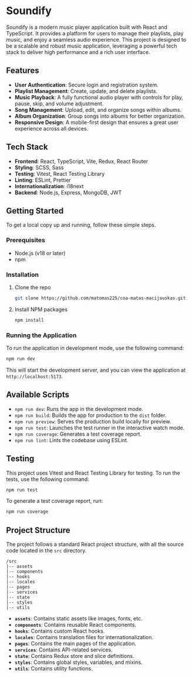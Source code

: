 # Soundify

Soundify is a modern music player application built with React and TypeScript. It provides a platform for users to manage their playlists, play music, and enjoy a seamless audio experience. This project is designed to be a scalable and robust music application, leveraging a powerful tech stack to deliver high performance and a rich user interface.

## Features

- **User Authentication**: Secure login and registration system.
- **Playlist Management**: Create, update, and delete playlists.
- **Music Playback**: A fully functional audio player with controls for play, pause, skip, and volume adjustment.
- **Song Management**: Upload, edit, and organize songs within albums.
- **Album Organization**: Group songs into albums for better organization.
- **Responsive Design**: A mobile-first design that ensures a great user experience across all devices.

## Tech Stack

- **Frontend**: React, TypeScript, Vite, Redux, React Router
- **Styling**: SCSS, Sass
- **Testing**: Vitest, React Testing Library
- **Linting**: ESLint, Prettier
- **Internationalization**: i18next
- **Backend**: Node.js, Express, MongoDB, JWT

## Getting Started

To get a local copy up and running, follow these simple steps.

### Prerequisites

- Node.js (v18 or later)
- npm

### Installation

1. Clone the repo

   ```sh
   git clone https://github.com/matomas225/coa-matas-macijauskas.git
   ```

2. Install NPM packages

   ```sh
   npm install
   ```

### Running the Application

To run the application in development mode, use the following command:

```sh
npm run dev
```

This will start the development server, and you can view the application at `http://localhost:5173`.

## Available Scripts

- `npm run dev`: Runs the app in the development mode.
- `npm run build`: Builds the app for production to the `dist` folder.
- `npm run preview`: Serves the production build locally for preview.
- `npm run test`: Launches the test runner in the interactive watch mode.
- `npm run coverage`: Generates a test coverage report.
- `npm run lint`: Lints the codebase using ESLint.

## Testing

This project uses Vitest and React Testing Library for testing. To run the tests, use the following command:

```sh
npm run test
```

To generate a test coverage report, run:

```sh
npm run coverage
```

## Project Structure

The project follows a standard React project structure, with all the source code located in the `src` directory.

```
/src
|-- assets
|-- components
|-- hooks
|-- locales
|-- pages
|-- services
|-- state
|-- styles
|-- utils
```

- **`assets`**: Contains static assets like images, fonts, etc.
- **`components`**: Contains reusable React components.
- **`hooks`**: Contains custom React hooks.
- **`locales`**: Contains translation files for internationalization.
- **`pages`**: Contains the main pages of the application.
- **`services`**: Contains API-related services.
- **`state`**: Contains Redux store and slice definitions.
- **`styles`**: Contains global styles, variables, and mixins.
- **`utils`**: Contains utility functions.

